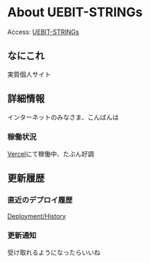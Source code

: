 # About UEBIT-STRINGs
Access: [UEBIT-STRINGs](https://uebit.tk)
## なにこれ
実質個人サイト
## 詳細情報
インターネットのみなさま、こんばんは
### 稼働状況
[Vercel](https://vercel.com)にて稼働中、たぶん好調
## 更新履歴
### 直近のデプロイ履歴
[Deployment/History](https://github.com/xeramiya/UEBIT-STRINGs/deployments/activity_log?environment=Production)
### 更新通知
受け取れるようになったらいいね
